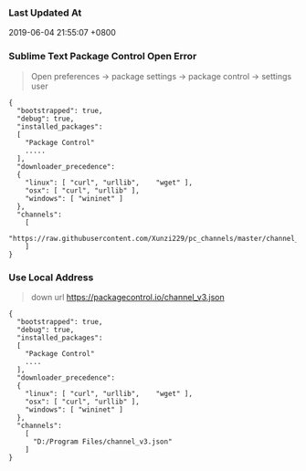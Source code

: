 ### Last Updated At ###

  2019-06-04 21:55:07 +0800

### Sublime Text Package Control Open Error ###
  > Open preferences -> package settings -> package control -> settings user
  ```
  {
    "bootstrapped": true,
    "debug": true,
    "installed_packages":
    [
      "Package Control"
      .....
    ],
    "downloader_precedence":
    {
      "linux": [ "curl", "urllib",    "wget" ],
      "osx": [ "curl", "urllib" ],
      "windows": [ "wininet" ]
    },
    "channels":
      [
        "https://raw.githubusercontent.com/Xunzi229/pc_channels/master/channel_v3.json"
      ]
  }

  ```

### Use Local Address ###

> down url
> https://packagecontrol.io/channel_v3.json

```
{
  "bootstrapped": true,
  "debug": true,
  "installed_packages":
  [
    "Package Control"
    ....
  ],
  "downloader_precedence":
  {
    "linux": [ "curl", "urllib",    "wget" ],
    "osx": [ "curl", "urllib" ],
    "windows": [ "wininet" ]
  },
  "channels":
    [
      "D:/Program Files/channel_v3.json"
    ]
}
```



